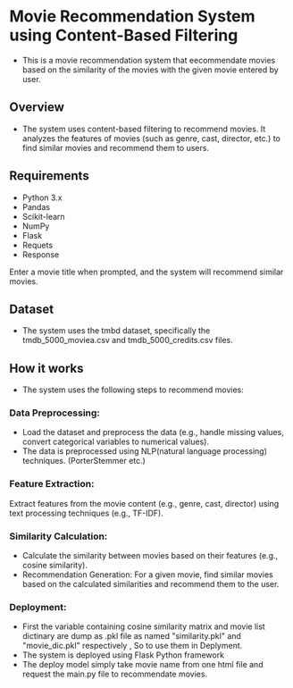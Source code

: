 # Movie Recommendation System using Content-Based Filtering
- This is a movie recommendation system that eecommendate movies based on the similarity of the movies with the given movie entered by user.

## Overview
- The system uses content-based filtering to recommend movies. It analyzes the features of movies (such as genre, cast, director, etc.) to find similar movies and recommend them to users.

## Requirements
- Python 3.x
- Pandas
- Scikit-learn
- NumPy
- Flask
- Requets
- Response

Enter a movie title when prompted, and the system will recommend similar movies.

## Dataset
- The system uses the tmbd dataset, specifically the tmdb_5000_moviea.csv and tmdb_5000_credits.csv files.

## How it works
- The system uses the following steps to recommend movies:

### Data Preprocessing:
- Load the dataset and preprocess the data (e.g., handle missing values, convert categorical variables to numerical values).
- The data is preprocessed using NLP(natural language processing) techniques. (PorterStemmer etc.)
### Feature Extraction:
Extract features from the movie content (e.g., genre, cast, director) using text processing techniques (e.g., TF-IDF).
### Similarity Calculation:
- Calculate the similarity between movies based on their features (e.g., cosine similarity).
- Recommendation Generation: For a given movie, find similar movies based on the calculated similarities and recommend them to the user.
### Deployment:
- First the variable containing cosine similarity matrix and movie list dictinary are dump as .pkl file as named "similarity.pkl" and "movie_dic.pkl" respectively , So to use them in Deplyment.
- The system is deployed using Flask Python framework
- The deploy model simply take movie name from one html file and request the main.py file to recommendate movies.

